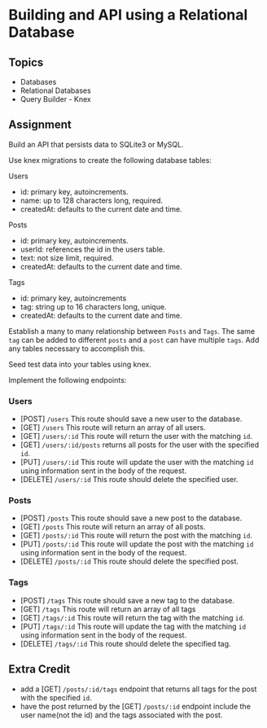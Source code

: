 # Building and API using a Relational Database

## Topics

- Databases
- Relational Databases
- Query Builder - Knex

## Assignment

Build an API that persists data to SQLite3 or MySQL.

Use knex migrations to create the following database tables:

Users

- id: primary key, autoincrements.
- name: up to 128 characters long, required.
- createdAt: defaults to the current date and time.

Posts

- id: primary key, autoincrements.
- userId: references the id in the users table.
- text: not size limit, required.
- createdAt: defaults to the current date and time.

Tags

- id: primary key, autoincrements
- tag: string up to 16 characters long, unique.
- createdAt: defaults to the current date and time.

Establish a many to many relationship between `Posts` and `Tags`.
The same `tag` can be added to different `posts` and a `post` can have multiple `tags`.
Add any tables necessary to accomplish this.

Seed test data into your tables using knex.

Implement the following endpoints:

### Users

- [POST] `/users` This route should save a new user to the database.
- [GET] `/users` This route will return an array of all users.
- [GET] `/users/:id` This route will return the user with the matching `id`.
- [GET] `/users/:id/posts` returns all posts for the user with the specified `id`.
- [PUT] `/users/:id` This route will update the user with the matching `id` using information sent in the body of the request.
- [DELETE] `/users/:id` This route should delete the specified user.

### Posts

- [POST] `/posts` This route should save a new post to the database.
- [GET] `/posts` This route will return an array of all posts.
- [GET] `/posts/:id` This route will return the post with the matching `id`.
- [PUT] `/posts/:id` This route will update the post with the matching `id` using information sent in the body of the request.
- [DELETE] `/posts/:id` This route should delete the specified post.

### Tags

- [POST] `/tags` This route should save a new tag to the database.
- [GET] `/tags` This route will return an array of all tags
- [GET] `/tags/:id` This route will return the tag with the matching `id`.
- [PUT] `/tags/:id` This route will update the tag with the matching `id` using information sent in the body of the request.
- [DELETE] `/tags/:id` This route should delete the specified tag.

## Extra Credit

- add a [GET] `/posts/:id/tags` endpoint that returns all tags for the post with the specified `id`.
- have the post returned by the [GET] `/posts/:id` endpoint include the user name(not the id) and the tags associated with the post.
